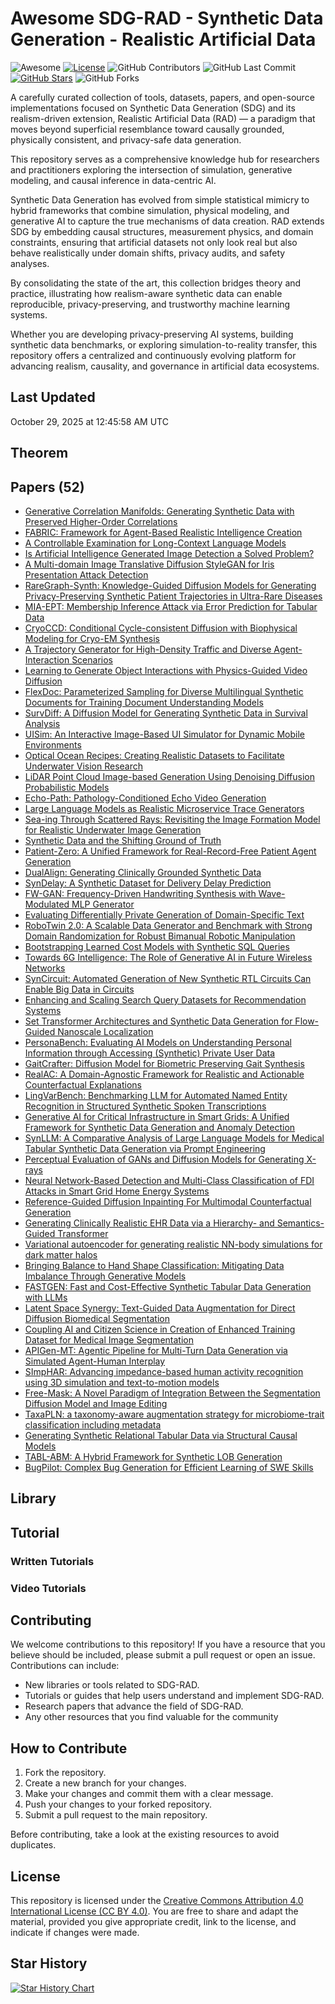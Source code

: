 # Awesome SDG-RAD - Synthetic Data Generation - Realistic Artificial Data

![Awesome](https://awesome.re/badge.svg)
[![License](https://img.shields.io/badge/license-MIT-blue.svg)](LICENSE)
![GitHub Contributors](https://img.shields.io/github/contributors/gauravfs-14/awesome-sdg-rad.svg)
![GitHub Last Commit](https://img.shields.io/github/last-commit/gauravfs-14/awesome-sdg-rad.svg)
[![GitHub Stars](https://img.shields.io/github/stars/gauravfs-14/awesome-sdg-rad.svg?style=social)](https://github.com/gauravfs-14/awesome-sdg-rad)
![GitHub Forks](https://img.shields.io/github/forks/gauravfs-14/awesome-sdg-rad.svg)

A carefully curated collection of tools, datasets, papers, and open-source implementations focused on Synthetic Data Generation (SDG) and its realism-driven extension, Realistic Artificial Data (RAD) — a paradigm that moves beyond superficial resemblance toward causally grounded, physically consistent, and privacy-safe data generation.

This repository serves as a comprehensive knowledge hub for researchers and practitioners exploring the intersection of simulation, generative modeling, and causal inference in data-centric AI.

Synthetic Data Generation has evolved from simple statistical mimicry to hybrid frameworks that combine simulation, physical modeling, and generative AI to capture the true mechanisms of data creation. RAD extends SDG by embedding causal structures, measurement physics, and domain constraints, ensuring that artificial datasets not only look real but also behave realistically under domain shifts, privacy audits, and safety analyses.

By consolidating the state of the art, this collection bridges theory and practice, illustrating how realism-aware synthetic data can enable reproducible, privacy-preserving, and trustworthy machine learning systems.
<!-- 
> [!NOTE]
> 📢 **Announcement:** Our paper is now available on [arXiv](https://arxiv.org/abs/2508.19239)!  
> **Title:** *Model Context Protocols in Adaptive Transport Systems: A Survey*  
> If you find this paper interesting, please consider citing our work. Thank you for your support!

```bibtex
@article{chhetri2025model,
  title={Model Context Protocols in Adaptive Transport Systems: A Survey},
  author={Chhetri, Gaurab and Somvanshi, Shriyank and Islam, Md Monzurul and Brotee, Shamyo and Mimi, Mahmuda Sultana and Koirala, Dipti and Pandey, Biplov and Das, Subasish},
  journal={arXiv preprint arXiv:2508.19239},
  year={2025}
}
```

-->

Whether you are developing privacy-preserving AI systems, building synthetic data benchmarks, or exploring simulation-to-reality transfer, this repository offers a centralized and continuously evolving platform for advancing realism, causality, and governance in artificial data ecosystems. 

## Last Updated
October 29, 2025 at 12:45:58 AM UTC


## Theorem

## Papers (52)
- [Generative Correlation Manifolds: Generating Synthetic Data with Preserved Higher-Order Correlations](https://arxiv.org/abs/2510.21610)
- [FABRIC: Framework for Agent-Based Realistic Intelligence Creation](https://arxiv.org/abs/2510.17995)
- [A Controllable Examination for Long-Context Language Models](https://arxiv.org/abs/2506.02921)
- [Is Artificial Intelligence Generated Image Detection a Solved Problem?](https://arxiv.org/abs/2505.12335)
- [A Multi-domain Image Translative Diffusion StyleGAN for Iris Presentation Attack Detection](https://arxiv.org/abs/2510.14314)
- [RareGraph-Synth: Knowledge-Guided Diffusion Models for Generating Privacy-Preserving Synthetic Patient Trajectories in Ultra-Rare Diseases](https://arxiv.org/abs/2510.06267)
- [MIA-EPT: Membership Inference Attack via Error Prediction for Tabular Data](https://arxiv.org/abs/2509.13046)
- [CryoCCD: Conditional Cycle-consistent Diffusion with Biophysical Modeling for Cryo-EM Synthesis](https://arxiv.org/abs/2505.23444)
- [A Trajectory Generator for High-Density Traffic and Diverse Agent-Interaction Scenarios](https://arxiv.org/abs/2510.02627)
- [Learning to Generate Object Interactions with Physics-Guided Video Diffusion](https://arxiv.org/abs/2510.02284)
- [FlexDoc: Parameterized Sampling for Diverse Multilingual Synthetic Documents for Training Document Understanding Models](https://arxiv.org/abs/2510.02133)
- [SurvDiff: A Diffusion Model for Generating Synthetic Data in Survival Analysis](https://arxiv.org/abs/2509.22352)
- [UISim: An Interactive Image-Based UI Simulator for Dynamic Mobile Environments](https://arxiv.org/abs/2509.21733)
- [Optical Ocean Recipes: Creating Realistic Datasets to Facilitate Underwater Vision Research](https://arxiv.org/abs/2509.20171)
- [LiDAR Point Cloud Image-based Generation Using Denoising Diffusion Probabilistic Models](https://arxiv.org/abs/2509.18917)
- [Echo-Path: Pathology-Conditioned Echo Video Generation](https://arxiv.org/abs/2509.17190)
- [Large Language Models as Realistic Microservice Trace Generators](https://arxiv.org/abs/2502.17439)
- [Sea-ing Through Scattered Rays: Revisiting the Image Formation Model for Realistic Underwater Image Generation](https://arxiv.org/abs/2509.15011)
- [Synthetic Data and the Shifting Ground of Truth](https://arxiv.org/abs/2509.13355)
- [Patient-Zero: A Unified Framework for Real-Record-Free Patient Agent Generation](https://arxiv.org/abs/2509.11078)
- [DualAlign: Generating Clinically Grounded Synthetic Data](https://arxiv.org/abs/2509.10538)
- [SynDelay: A Synthetic Dataset for Delivery Delay Prediction](https://arxiv.org/abs/2509.05325)
- [FW-GAN: Frequency-Driven Handwriting Synthesis with Wave-Modulated MLP Generator](https://arxiv.org/abs/2508.21040)
- [Evaluating Differentially Private Generation of Domain-Specific Text](https://arxiv.org/abs/2508.20452)
- [RoboTwin 2.0: A Scalable Data Generator and Benchmark with Strong Domain Randomization for Robust Bimanual Robotic Manipulation](https://arxiv.org/abs/2506.18088)
- [Bootstrapping Learned Cost Models with Synthetic SQL Queries](https://arxiv.org/abs/2508.19807)
- [Towards 6G Intelligence: The Role of Generative AI in Future Wireless Networks](https://arxiv.org/abs/2508.19495)
- [SynCircuit: Automated Generation of New Synthetic RTL Circuits Can Enable Big Data in Circuits](https://arxiv.org/abs/2509.00071)
- [Enhancing and Scaling Search Query Datasets for Recommendation Systems](https://arxiv.org/abs/2505.11176)
- [Set Transformer Architectures and Synthetic Data Generation for Flow-Guided Nanoscale Localization](https://arxiv.org/abs/2508.16200)
- [PersonaBench: Evaluating AI Models on Understanding Personal Information through Accessing (Synthetic) Private User Data](https://arxiv.org/abs/2502.20616)
- [GaitCrafter: Diffusion Model for Biometric Preserving Gait Synthesis](https://arxiv.org/abs/2508.13300)
- [RealAC: A Domain-Agnostic Framework for Realistic and Actionable Counterfactual Explanations](https://arxiv.org/abs/2508.10455)
- [LingVarBench: Benchmarking LLM for Automated Named Entity Recognition in Structured Synthetic Spoken Transcriptions](https://arxiv.org/abs/2508.15801)
- [Generative AI for Critical Infrastructure in Smart Grids: A Unified Framework for Synthetic Data Generation and Anomaly Detection](https://arxiv.org/abs/2508.08593)
- [SynLLM: A Comparative Analysis of Large Language Models for Medical Tabular Synthetic Data Generation via Prompt Engineering](https://arxiv.org/abs/2508.08529)
- [Perceptual Evaluation of GANs and Diffusion Models for Generating X-rays](https://arxiv.org/abs/2508.07128)
- [Neural Network-Based Detection and Multi-Class Classification of FDI Attacks in Smart Grid Home Energy Systems](https://arxiv.org/abs/2508.10035)
- [Reference-Guided Diffusion Inpainting For Multimodal Counterfactual Generation](https://arxiv.org/abs/2507.23058)
- [Generating Clinically Realistic EHR Data via a Hierarchy- and Semantics-Guided Transformer](https://arxiv.org/abs/2502.20719)
- [Variational autoencoder for generating realistic NN-body simulations for dark matter halos](https://arxiv.org/abs/2507.18054)
- [Bringing Balance to Hand Shape Classification: Mitigating Data Imbalance Through Generative Models](https://arxiv.org/abs/2507.17008)
- [FASTGEN: Fast and Cost-Effective Synthetic Tabular Data Generation with LLMs](https://arxiv.org/abs/2507.15839)
- [Latent Space Synergy: Text-Guided Data Augmentation for Direct Diffusion Biomedical Segmentation](https://arxiv.org/abs/2507.15361)
- [Coupling AI and Citizen Science in Creation of Enhanced Training Dataset for Medical Image Segmentation](https://arxiv.org/abs/2409.03087)
- [APIGen-MT: Agentic Pipeline for Multi-Turn Data Generation via Simulated Agent-Human Interplay](https://arxiv.org/abs/2504.03601)
- [SImpHAR: Advancing impedance-based human activity recognition using 3D simulation and text-to-motion models](https://arxiv.org/abs/2507.06405)
- [Free-Mask: A Novel Paradigm of Integration Between the Segmentation Diffusion Model and Image Editing](https://arxiv.org/abs/2411.01819)
- [TaxaPLN: a taxonomy-aware augmentation strategy for microbiome-trait classification including metadata](https://arxiv.org/abs/2507.03588)
- [Generating Synthetic Relational Tabular Data via Structural Causal Models](https://arxiv.org/abs/2507.03528)
- [TABL-ABM: A Hybrid Framework for Synthetic LOB Generation](https://arxiv.org/abs/2510.22685)
- [BugPilot: Complex Bug Generation for Efficient Learning of SWE Skills](https://arxiv.org/abs/2510.19898)


## Library

## Tutorial

### Written Tutorials

### Video Tutorials

## Contributing

We welcome contributions to this repository! If you have a resource that you believe should be included, please submit a pull request or open an issue. Contributions can include:

- New libraries or tools related to SDG-RAD.
- Tutorials or guides that help users understand and implement SDG-RAD.
- Research papers that advance the field of SDG-RAD.
- Any other resources that you find valuable for the community

## How to Contribute

1. Fork the repository.
2. Create a new branch for your changes.
3. Make your changes and commit them with a clear message.
4. Push your changes to your forked repository.
5. Submit a pull request to the main repository.

Before contributing, take a look at the existing resources to avoid duplicates.

## License

This repository is licensed under the [Creative Commons Attribution 4.0 International License (CC BY 4.0)](LICENSE). You are free to share and adapt the material, provided you give appropriate credit, link to the license, and indicate if changes were made.

## Star History

[![Star History Chart](https://api.star-history.com/svg?repos=gauravfs-14/awesome-sdg-rad)](https://star-history.com/#gauravfs-14/awesome-sdg-rad&Date)
